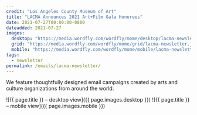 ```yaml
---
credit: "Los Angeles County Museum of Art"
title: "LACMA Announces 2021 Art+Film Gala Honorees"
date: 2021-07-27T00:00:00-0800
dateadded: 2021-07-27
images:
  desktop: "https://media.wordfly.com/wordfly/mome/desktop/lacma-newsletter.jpg"
  grid: "https://media.wordfly.com/wordfly/mome/grid/lacma-newsletter.jpg"
  mobile: "https://media.wordfly.com/wordfly/mome/mobile/lacma-newsletter.jpg"
tags:
  - newsletter
permalink: /emails/lacma-newsletter/
---
```

We feature thoughtfully designed email campaigns created by arts and culture organizations from around the world.

![{{ page.title }} – desktop view]({{ page.images.desktop }})
![{{ page.title }} – mobile view]({{ page.images.mobile }})

